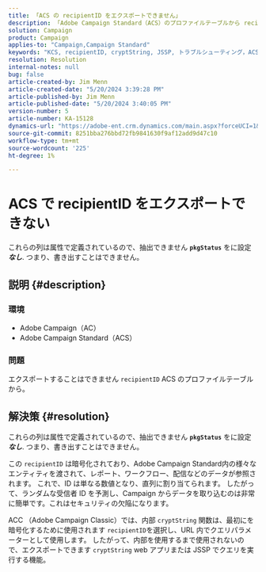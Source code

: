 ```yaml
---
title: 「ACS の recipientID をエクスポートできません」
description: 「Adobe Campaign Standard（ACS）のプロファイルテーブルから recipientID を書き出すことができない理由を説明します。」
solution: Campaign
product: Campaign
applies-to: "Campaign,Campaign Standard"
keywords: "KCS, recipientID, cryptString, JSSP, トラブルシューティング，ACS, Adobe Campaign Standard, AC, Adobe Campaign"
resolution: Resolution
internal-notes: null
bug: false
article-created-by: Jim Menn
article-created-date: "5/20/2024 3:39:28 PM"
article-published-by: Jim Menn
article-published-date: "5/20/2024 3:40:05 PM"
version-number: 5
article-number: KA-15128
dynamics-url: "https://adobe-ent.crm.dynamics.com/main.aspx?forceUCI=1&pagetype=entityrecord&etn=knowledgearticle&id=eb80451f-bf16-ef11-9f8a-6045bd006268"
source-git-commit: 8251bba276bbd72fb9841630f9af12add9d47c10
workflow-type: tm+mt
source-wordcount: '225'
ht-degree: 1%

---
```


# ACS で recipientID をエクスポートできない


これらの列は属性で定義されているので、抽出できません <b>`pkgStatus`</b> をに設定 <b>*なし</b>*. つまり、書き出すことはできません。

## 説明 {#description}


### <b>環境</b>

- Adobe Campaign（AC）
- Adobe Campaign Standard（ACS）


### <b>問題</b>

エクスポートすることはできません `recipientID` ACS のプロファイルテーブルから。


## 解決策 {#resolution}


これらの列は属性で定義されているので、抽出できません <b>`pkgStatus`</b> をに設定 <b>*なし</b>*. つまり、書き出すことはできません。

この `recipientID` は暗号化されており、Adobe Campaign Standard内の様々なエンティティを渡されて、レポート、ワークフロー、配信などのデータが参照されます。 これで、ID は単なる数値となり、直列に割り当てられます。 したがって、ランダムな受信者 ID を予測し、Campaign からデータを取り込むのは非常に簡単です。これはセキュリティの欠陥になります。

ACC （Adobe Campaign Classic）では、内部 `cryptString` 関数は、最初にを暗号化するために使用されます `recipientID`を選択し、URL 内でクエリパラメーターとして使用します。 したがって、内部を使用するまで使用されないので、エクスポートできます `cryptString` web アプリまたは JSSP でクエリを実行する機能。
